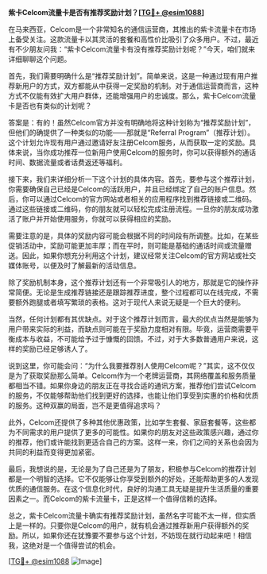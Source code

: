 **紫卡Celcom流量卡是否有推荐奖励计划？[[TG💪+ @esim1088](https://t.me/s/esim1088)]**

在马来西亚，Celcom是一个非常知名的通信运营商，其推出的紫卡流量卡在市场上备受关注。这款流量卡以其灵活的套餐和高性价比吸引了众多用户。不过，最近有不少朋友问我：“紫卡Celcom流量卡有没有推荐奖励计划呢？”今天，咱们就来详细聊聊这个问题。

首先，我们需要明确什么是“推荐奖励计划”。简单来说，这是一种通过现有用户推荐新用户的方式，双方都能从中获得一定奖励的机制。对于通信运营商而言，这种方式不仅能有效扩大用户群体，还能增强用户的忠诚度。那么，紫卡Celcom流量卡是否也有类似的计划呢？

答案是：有的！虽然Celcom官方并没有明确地将这种计划称为“推荐奖励计划”，但他们的确提供了一种类似的功能——那就是“Referral Program”（推荐计划）。这个计划允许现有用户通过邀请好友注册Celcom服务，从而获取一定的奖励。具体来说，当你成功推荐一位新用户使用Celcom的服务时，你可以获得额外的通话时间、数据流量或者话费返还等福利。

接下来，我们来详细分析一下这个计划的具体内容。首先，要参与这个推荐计划，你需要确保自己已经是Celcom的活跃用户，并且已经绑定了自己的账户信息。然后，你可以通过Celcom的官方网站或者相关的应用程序找到推荐链接或二维码。通过这些链接或二维码，你的朋友就可以轻松完成注册流程。一旦你的朋友成功激活了账户并开始使用服务，你就可以获得相应的奖励。

需要注意的是，具体的奖励内容可能会根据不同的时间段有所调整。比如，在某些促销活动中，奖励可能更加丰厚；而在平时，则可能是基础的通话时间或流量赠送。因此，如果你想充分利用这个计划，建议经常关注Celcom的官方网站或社交媒体账号，以便及时了解最新的活动信息。

除了奖励机制本身，这个推荐计划还有一个非常吸引人的地方，那就是它的操作非常简便。无论是生成推荐链接还是跟踪推荐进度，整个过程都可以在线完成，不需要额外跑腿或者填写繁琐的表格。这对于现代人来说无疑是一个巨大的便利。

当然，任何计划都有其优缺点。对于这个推荐计划而言，最大的优点当然是能够为用户带来实际的利益，而缺点则可能在于奖励力度相对有限。毕竟，运营商需要平衡成本与收益，不可能给予过于慷慨的回馈。不过，对于大多数普通用户来说，这样的奖励已经足够诱人了。

说到这里，你可能会问：“为什么我要推荐别人使用Celcom呢？”其实，这不仅仅是为了获取奖励那么简单。Celcom作为一个老牌运营商，其网络覆盖和服务质量都相当不错。如果你身边的朋友正在寻找合适的通讯方案，推荐他们尝试Celcom的服务，不仅能够帮助他们找到更好的选择，也能让他们享受到实惠的价格和优质的服务。这种双赢的局面，岂不是更值得追求吗？

此外，Celcom还提供了多种其他优惠政策，比如学生套餐、家庭套餐等，这些都为不同需求的用户提供了更多的可能性。如果你的朋友对这些政策感兴趣，通过你的推荐，他们或许能找到更适合自己的方案。这样一来，你们之间的关系也会因为共同的利益而变得更加紧密。

最后，我想说的是，无论是为了自己还是为了朋友，积极参与Celcom的推荐计划都是一个明智的选择。它不仅能够让你享受到额外的好处，还能帮助更多的人发现优质的通信服务。在这个信息化时代，良好的沟通工具无疑是提升生活质量的重要因素之一。而Celcom的紫卡流量卡，正是这样一个值得信赖的选择。

总之，紫卡Celcom流量卡确实有推荐奖励计划，虽然名字可能不太一样，但实质上是一样的。只要你是Celcom的用户，就有机会通过推荐新用户获得额外的奖励。所以，如果你还在犹豫要不要参与这个计划，不妨现在就行动起来吧！相信我，这绝对是一个值得尝试的机会。

[[TG💪+ @esim1088](https://t.me/s/esim1088) ![Image](https://i.postimg.cc/4NQfJmqS/Snipaste-2025-05-13-00-14-12.png)]